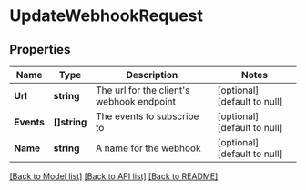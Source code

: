 # UpdateWebhookRequest

## Properties
Name | Type | Description | Notes
------------ | ------------- | ------------- | -------------
**Url** | **string** | The url for the client&#x27;s webhook endpoint | [optional] [default to null]
**Events** | **[]string** | The events to subscribe to | [optional] [default to null]
**Name** | **string** | A name for the webhook | [optional] [default to null]

[[Back to Model list]](../README.md#documentation-for-models) [[Back to API list]](../README.md#documentation-for-api-endpoints) [[Back to README]](../README.md)

